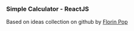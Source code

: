 ### Simple Calculator - ReactJS

Based on ideas collection on github by [Florin Pop](https://github.com/florinpop17/app-ideas/blob/master/Projects/1-Beginner/Calculator-App.md)
